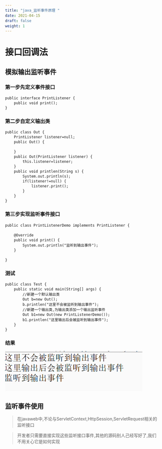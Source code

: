 ```yaml
---
title: "java_监听事件原理 "
date: 2021-04-15
draft: false
weight: 1
---
```


# 接口回调法

## 模拟输出监听事件

### 第一步先定义事件接口


```
public interface PrintListener {
	public void print();
}
```

### 第二步自定义输出类


```
public class Out {
	PrintListener listener=null;
	public Out() {
		
	}
	public Out(PrintListener listener) {
		this.listener=listener;
	}
	public void printlen(String s) {
		System.out.println(s);
		if(listener!=null) {
			listener.print();
		}
	}
}
```


### 第三步实现监听事件接口


```
public class PrintListenerDemo implements PrintListener {

	@Override
	public void print() {
		System.out.println("监听到输出事件");
	}

}
```


### 测试


```
public class Test {
	public static void main(String[] args) {
		//新建一个默认输出类
		Out b=new Out();
		b.printlen("这里不会被监听到输出事件");		
		//新建一个输出类,为输出类添加一个输出监听事件
		Out b1=new Out(new PrintListenerDemo());
		b1.printlen("这里输出后会被监听到输出事件");
	}
}
```

### 结果


![](img/1.png)

## 监听事件使用

>在javaweb中,不论与ServletContext,HttpSession,ServletRequest相关的监听接口

>开发者只需要直接实现这些监听接口事件,其他的源码别人己经写好了,我们不用关心它是如何实现




